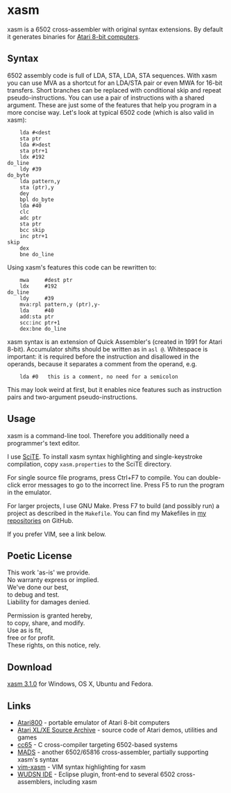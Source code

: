 xasm
====

xasm is a 6502 cross-assembler with original syntax extensions.
By default it generates binaries
for [Atari 8-bit computers](http://en.wikipedia.org/wiki/Atari_8-bit_family).

Syntax
------

6502 assembly code is full of LDA, STA, LDA, STA sequences.
With xasm you can use MVA as a shortcut for an LDA/STA pair or even MWA for 16-bit transfers.
Short branches can be replaced with conditional skip and repeat pseudo-instructions.
You can use a pair of instructions with a shared argument.
These are just some of the features that help you program in a more concise way.
Let's look at typical 6502 code (which is also valid in xasm):

        lda #<dest
        sta ptr
        lda #>dest
        sta ptr+1
        ldx #192
    do_line
        ldy #39
    do_byte
        lda pattern,y
        sta (ptr),y
        dey
        bpl do_byte
        lda #40
        clc
        adc ptr
        sta ptr
        bcc skip
        inc ptr+1
    skip
        dex
        bne do_line

Using xasm's features this code can be rewritten to:

        mwa     #dest ptr
        ldx     #192
    do_line
        ldy     #39
        mva:rpl pattern,y (ptr),y-
        lda     #40
        add:sta ptr
        scc:inc ptr+1
        dex:bne do_line

xasm syntax is an extension of Quick Assembler's (created in 1991 for Atari 8-bit).
Accumulator shifts should be written as in `asl @`.
Whitespace is important: it is required before the instruction
and disallowed in the operands, because it separates a comment from the operand, e.g.

        lda #0   this is a comment, no need for a semicolon

This may look weird at first, but it enables nice features such as instruction pairs
and two-argument pseudo-instructions.

Usage
-----

xasm is a command-line tool.
Therefore you additionally need a programmer's text editor.

I use [SciTE](http://www.scintilla.org/SciTE.html).
To install xasm syntax highlighting and single-keystroke compilation,
copy `xasm.properties` to the SciTE directory.

For single source file programs, press Ctrl+F7 to compile.
You can double-click error messages to go to the incorrect line.
Press F5 to run the program in the emulator.

For larger projects, I use GNU Make. Press F7 to build (and possibly run)
a project as described in the `Makefile`. You can find my Makefiles in
[my repositories](https://github.com/pfusik?tab=repositories) on GitHub.

If you prefer VIM, see a link below.

Poetic License
--------------

This work 'as-is' we provide.  
No warranty express or implied.  
We've done our best,  
to debug and test.  
Liability for damages denied.

Permission is granted hereby,  
to copy, share, and modify.  
Use as is fit,  
free or for profit.  
These rights, on this notice, rely.  

Download
--------

[xasm 3.1.0](https://github.com/pfusik/xasm/releases) for Windows, OS X, Ubuntu and Fedora.

Links
-----

* [Atari800](http://atari800.sourceforge.net/) - portable emulator of Atari 8-bit computers
* [Atari XL/XE Source Archive](http://sources.pigwa.net/) - source code of Atari demos, utilities and games
* [cc65](http://cc65.github.io/cc65/) - C cross-compiler targeting 6502-based systems
* [MADS](http://mads.atari8.info/) - another 6502/65816 cross-assembler, partially supporting xasm's syntax
* [vim-xasm](https://github.com/lybrown/vim-xasm) - VIM syntax highlighting for xasm
* [WUDSN IDE](http://wudsn.com/) - Eclipse plugin, front-end to several 6502 cross-assemblers, including xasm
